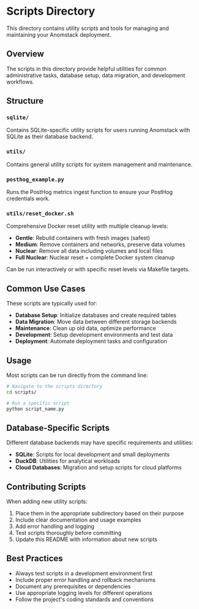 # Scripts Directory

This directory contains utility scripts and tools for managing and maintaining your Anomstack deployment.

## Overview

The scripts in this directory provide helpful utilities for common administrative tasks, database setup, data migration, and development workflows.

## Structure

### `sqlite/`
Contains SQLite-specific utility scripts for users running Anomstack with SQLite as their database backend.

### `utils/`
Contains general utility scripts for system management and maintenance.

### `posthog_example.py`
Runs the PostHog metrics ingest function to ensure your PostHog credentials work.

### `utils/reset_docker.sh`
Comprehensive Docker reset utility with multiple cleanup levels:
- **Gentle**: Rebuild containers with fresh images (safest)
- **Medium**: Remove containers and networks, preserve data volumes
- **Nuclear**: Remove all data including volumes and local files
- **Full Nuclear**: Nuclear reset + complete Docker system cleanup

Can be run interactively or with specific reset levels via Makefile targets.

## Common Use Cases

These scripts are typically used for:

- **Database Setup**: Initialize databases and create required tables
- **Data Migration**: Move data between different storage backends
- **Maintenance**: Clean up old data, optimize performance
- **Development**: Setup development environments and test data
- **Deployment**: Automate deployment tasks and configuration

## Usage

Most scripts can be run directly from the command line:

```bash
# Navigate to the scripts directory
cd scripts/

# Run a specific script
python script_name.py
```

## Database-Specific Scripts

Different database backends may have specific requirements and utilities:

- **SQLite**: Scripts for local development and small deployments
- **DuckDB**: Utilities for analytical workloads
- **Cloud Databases**: Migration and setup scripts for cloud platforms

## Contributing Scripts

When adding new utility scripts:

1. Place them in the appropriate subdirectory based on their purpose
2. Include clear documentation and usage examples
3. Add error handling and logging
4. Test scripts thoroughly before committing
5. Update this README with information about new scripts

## Best Practices

- Always test scripts in a development environment first
- Include proper error handling and rollback mechanisms
- Document any prerequisites or dependencies
- Use appropriate logging levels for different operations
- Follow the project's coding standards and conventions
